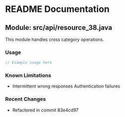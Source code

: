 # README Documentation

## Module: src/api/resource_38.java

This module handles cross category operations.

### Usage

```javascript
// Example usage here
```

### Known Limitations

- Intermittent wrong responses Authentication failures

### Recent Changes

- Refactored in commit 83e4cd97
